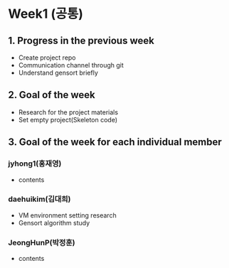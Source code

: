 # Week1 (공통)
## 1. Progress in the previous week
* Create project repo
* Communication channel through git
* Understand gensort briefly

## 2. Goal of the week
* Research for the project materials
* Set empty project(Skeleton code)


## 3. Goal of the week for each individual member

### jyhong1(홍재영)
* contents

### daehuikim(김대희)
* VM environment setting research
* Gensort algorithm study

### JeongHunP(박정훈)
* contents
